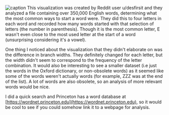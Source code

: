 ![caption](https://raw.githubusercontent.com/jacobadamsky/reflections/4f35bc93e4a6350ea0ae2200a321fd978a577748/ad6z24rumoh81.gif)
This visualization was created by Reddit user u/desfirsit and they analyzed a file containing over 350,000 English words, determining what
the most common ways to start a word were. They did this to four letters in each word and recorded how many words started with that 
selection of letters (the number in parenthesis). Though it is the most common letter, E wasn't even close to the most used letter at 
the start of a word (unsurprising considering it's a vowel). 

One thing I noticed about the visualization that they didn't elaborate on was the difference in branch widths. They definitely changed for
each letter, but the width didn't seem to correspond to the frequency of the letter combination. It would also be interesting to see a smaller 
dataset (i.e just the words in the Oxford dictionary, or non-obsolete words) as it seemed like some of the words weren't actually words (for
example, ZZZ was at the end of the list). A lot of words are also obsolete, so an analysis of more relevant words would be nice.

I did a quick search and Princeton has a word database at [https://wordnet.princeton.edu](https://wordnet.princeton.edu), so it would be 
cool to see if you could somehow link it to a webpage for analysis.

